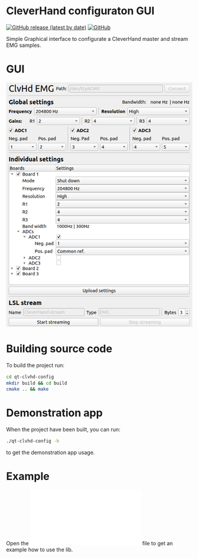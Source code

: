 # CleverHand configuraton GUI
[![GitHub release (latest by date)](https://img.shields.io/github/v/release/Aightech/qt-clvhd-config)](https://github.com/Aightech/qt-clvhd-config/latest)
[![GitHub](https://img.shields.io/github/license/Aightech/qt-clvhd-config)](https://github.com/Aightech/qt-clvhd-config/blob/main/LICENSE)



Simple Graphical interface to configurate a CleverHand master and stream EMG samples. 

# GUI
![GUI](docs/gui.png)


# Building source code
To build the project run:
```bash
cd qt-clvhd-config
mkdir build && cd build
cmake .. && make
```

# Demonstration app
When the project have been built, you can run:
```bash
./qt-clvhd-config -h
```
to get the demonstration app usage.

# Example
Open the ![main.cpp](src/main.cpp) file to get an example how to use the lib.
